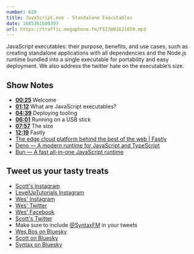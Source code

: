 ```yaml
---
number: 620
title: JavaScript.exe - Standalone Executables 
date: 1685361600397
url: https://traffic.megaphone.fm/FSI3801621659.mp3
---
```


JavaScript executables: their purpose, benefits, and use cases, such as creating standalone applications with all dependencies and the Node.js runtime bundled into a single executable for portability and easy deployment. We also address the twitter hate on the executable’s size.

## Show Notes

* **[00:25](#t=00:25)** Welcome
* **[01:12](#t=01:12)** What are JavaScript executables?
* **[04:39](#t=04:39)** Deploying tooling
* **[06:01](#t=06:01)** Running on a USB stick
* **[07:57](#t=07:57)** The size
* **[12:19](#t=12:19)** Fastly
* [The edge cloud platform behind the best of the web | Fastly](https://www.fastly.com/)
* [Deno — A modern runtime for JavaScript and TypeScript](https://deno.com/runtime)
* [Bun — A fast all-in-one JavaScript runtime](https://bun.sh/)

## Tweet us your tasty treats

* [Scott's Instagram](https://www.instagram.com/stolinski/)
* [LevelUpTutorials Instagram](https://www.instagram.com/LevelUpTutorials/)
* [Wes' Instagram](https://www.instagram.com/wesbos/)
* [Wes' Twitter](https://twitter.com/wesbos)
* [Wes' Facebook](https://www.facebook.com/wesbos.developer)
* [Scott's Twitter](https://twitter.com/stolinski)
* Make sure to include [@SyntaxFM](https://twitter.com/SyntaxFM) in your tweets
* [Wes Bos on Bluesky](https://bsky.app/profile/syntax.fm/wesbos.com)
* [Scott on Bluesky](https://bsky.app/profile/tolin.ski)
* [Syntax on Bluesky](https://bsky.app/profile/syntax.fm)
